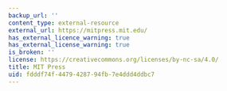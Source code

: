 ```yaml
---
backup_url: ''
content_type: external-resource
external_url: https://mitpress.mit.edu/
has_external_licence_warning: true
has_external_license_warning: true
is_broken: ''
license: https://creativecommons.org/licenses/by-nc-sa/4.0/
title: MIT Press
uid: fdddf74f-4479-4287-94fb-7e4ddd4ddbc7
---
```

